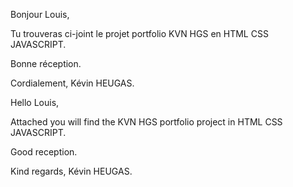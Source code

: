 Bonjour Louis, 

Tu trouveras ci-joint le projet portfolio KVN HGS en HTML CSS JAVASCRIPT.

Bonne réception.

Cordialement, Kévin HEUGAS.

Hello Louis,

Attached you will find the KVN HGS portfolio project in HTML CSS JAVASCRIPT.

Good reception.

Kind regards, Kévin HEUGAS.
